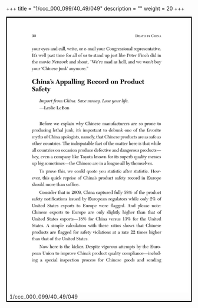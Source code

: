 +++
title = "1/ccc_000_099/40_49/049"
description = ""
weight = 20
+++

<table style="border:2px solid black;max-width:800px;max-height:800px;" 
><tr><td><img class="center-fit-jpg"
src="/jpg_/out_jpg_dbc_049.jpg"  >1/ccc_000_099/40_49/049</img></td></tr></table>